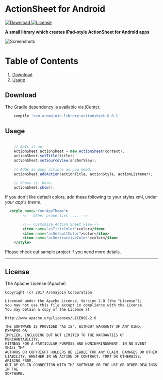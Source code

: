 # ActionSheet for Android

[![Download](https://api.bintray.com/packages/quangnguyen/maven/actionsheet-android/images/download.svg) ](https://bintray.com/quangnguyen/maven/actionsheet-android/_latestVersion) 
[![License](https://img.shields.io/badge/license-Apache%202-4EB1BA.svg?style=flat-square)](https://www.apache.org/licenses/LICENSE-2.0.html)

**A small library which creates iPad-style ActionSheet for Android apps**  
  
![Screenshots](https://raw.githubusercontent.com/aromajoin/actionsheet-android/master/screenshots/screenshot.png)  

# Table of Contents
1. [Download](#download)
2. [Usage](#usage)


## Download  

The Gradle dependency is available via jCenter.  
```gradle
    compile 'com.aromajoin.library:actionsheet:0.0.1'
```
## Usage


```java
    
    // Sets it up
    ActionSheet actionSheet = new ActionSheet(context);
    actionSheet.setTitle(title);
    actionSheet.setSourceView(anchorView);
    
    // Adds as many actions as you need...
    actionSheet.addAction(actionTitle, actionStyle, actionListener);
        
    // Shows it. Done.
    actionSheet.show();
```  

If you don't like default colors, add these following to your styles.xml, under *your app's theme*.
```xml
  <style name="YourAppTheme">
        <!-- Other properties .... -->

        <!-- Customize Action Sheet view-->
        <item name="asTitleColor">color</item>
        <item name="asDefaultColor">color</item>
        <item name="asDestructiveColor">color</item>
    </style>
```  

Please check out sample project if you need more details.

-----  
## License  

The Apache License (Apache)

    Copyright (c) 2017 Aromajoin Corporation

    Licensed under the Apache License, Version 2.0 (the "License");
    you may not use this file except in compliance with the License.
    You may obtain a copy of the License at

    http://www.apache.org/licenses/LICENSE-2.0

    THE SOFTWARE IS PROVIDED "AS IS", WITHOUT WARRANTY OF ANY KIND, EXPRESS OR
    IMPLIED, INCLUDING BUT NOT LIMITED TO THE WARRANTIES OF MERCHANTABILITY,
    FITNESS FOR A PARTICULAR PURPOSE AND NONINFRINGEMENT. IN NO EVENT SHALL THE
    AUTHORS OR COPYRIGHT HOLDERS BE LIABLE FOR ANY CLAIM, DAMAGES OR OTHER
    LIABILITY, WHETHER IN AN ACTION OF CONTRACT, TORT OR OTHERWISE, ARISING FROM,
    OUT OF OR IN CONNECTION WITH THE SOFTWARE OR THE USE OR OTHER DEALINGS IN THE
    SOFTWARE.